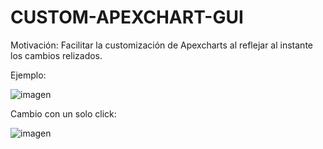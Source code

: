 # CUSTOM-APEXCHART-GUI

Motivación: Facilitar la customización de Apexcharts al reflejar al instante los cambios relizados.

Ejemplo:


![imagen](https://github.com/csgutierm/CUSTOM-APEXCHART-GUI/assets/90303345/286b19e5-d28a-4df9-8ad0-4dc782e054f4)

Cambio con un solo click:

![imagen](https://github.com/csgutierm/CUSTOM-APEXCHART-GUI/assets/90303345/5f249fbb-e42c-4931-a046-5fa4133babc8)

